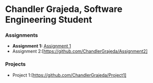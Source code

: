 # Chandler Grajeda, Software Engineering Student

### Assignments 
- **Assignment 1:** [Assignment 1](./Assignments/Assignment_Html.pdf)
- Assignment 2:[https://github.com/ChandlerGrajeda/Assignment2]

### Projects
- Project 1:[https://github.com/ChandlerGrajeda/Project1]